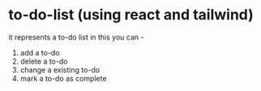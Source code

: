 # to-do-list (using react and tailwind)
it represents a to-do list 
in this you can -
1. add a to-do
2. delete a to-do
3. change a existing to-do
4. mark a to-do as complete

